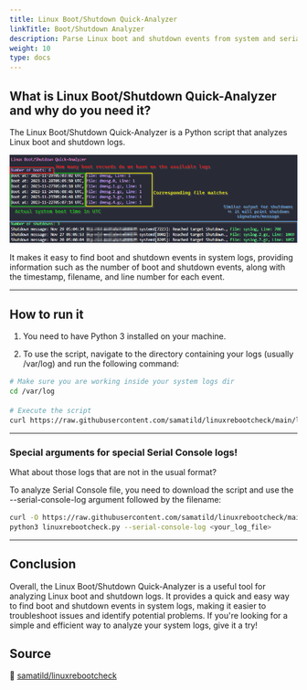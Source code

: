 ```yaml
---
title: Linux Boot/Shutdown Quick-Analyzer
linkTitle: Boot/Shutdown Analyzer
description: Parse Linux boot and shutdown events from system and serial console logs.
weight: 10
type: docs
---
```


## What is Linux Boot/Shutdown Quick-Analyzer and why do you need it?

The Linux Boot/Shutdown Quick-Analyzer is a Python script that analyzes Linux boot and shutdown logs.

![Preview](images/linuxrebootch.png)

It makes it easy to find boot and shutdown events in system logs, providing information such as the number of boot and shutdown events, along with the timestamp, filename, and line number for each event.

---

## How to run it

1. You need to have Python 3 installed on your machine.

2. To use the script, navigate to the directory containing your logs (usually /var/log) and run the following command:

```bash
# Make sure you are working inside your system logs dir
cd /var/log

# Execute the script
curl https://raw.githubusercontent.com/samatild/linuxrebootcheck/main/linuxrebootcheck.py | python3
```
---

### Special arguments for special Serial Console logs!
What about those logs that are not in the usual format?

To analyze Serial Console file, you need to download the script and use the --serial-console-log argument followed by the filename:

```bash
curl -O https://raw.githubusercontent.com/samatild/linuxrebootcheck/main/linuxrebootcheck.py
python3 linuxrebootcheck.py --serial-console-log <your_log_file>
```

---

## Conclusion
Overall, the Linux Boot/Shutdown Quick-Analyzer is a useful tool for analyzing Linux boot and shutdown logs. It provides a quick and easy way to find boot and shutdown events in system logs, making it easier to troubleshoot issues and identify potential problems. If you're looking for a simple and efficient way to analyze your system logs, give it a try!

## Source
🔗 [samatild/linuxrebootcheck](https://github.com/samatild/linuxrebootcheck)
